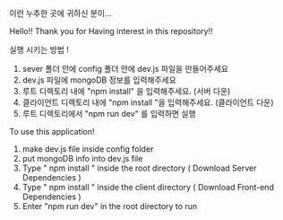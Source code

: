 이런 누추한 곳에 귀하신 분이...

Hello!!
Thank you for Having interest in this repository!! 

실행 시키는 방법 !

1. sever 폴더 안에 config 폴더 안에 dev.js 파일을 만들어주세요
2. dev.js 파일에 mongoDB 정보를 입력해주세요
3. 루트 디렉토리 내에 "npm install" 을 입력해주세요. (서버 다운)
4. 클라이언트 디렉토리 내에 "npm install "을 입력해주세요. (클라이언트 다운)
5. 루트 디렉토리에서 "npm run dev" 를 입력하면 실행

To use this application! 

1. make dev.js file inside config folder 
2. put mongoDB info into dev.js file 
3. Type  " npm install " inside the root directory  ( Download Server Dependencies ) 
4. Type " npm install " inside the client directory ( Download Front-end Dependencies )
5. Enter "npm run dev" in the root directory to run
